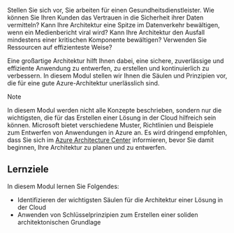 Stellen Sie sich vor, Sie arbeiten für einen Gesundheitsdienstleister. Wie können Sie Ihren Kunden das Vertrauen in die Sicherheit ihrer Daten vermitteln? Kann Ihre Architektur eine Spitze im Datenverkehr bewältigen, wenn ein Medienbericht viral wird? Kann Ihre Architektur den Ausfall mindestens einer kritischen Komponente bewältigen? Verwenden Sie Ressourcen auf effizienteste Weise?

Eine großartige Architektur hilft Ihnen dabei, eine sichere, zuverlässige und effiziente Anwendung zu entwerfen, zu erstellen und kontinuierlich zu verbessern. In diesem Modul stellen wir Ihnen die Säulen und Prinzipien vor, die für eine gute Azure-Architektur unerlässlich sind.

> [!NOTE]
> In diesem Modul werden nicht alle Konzepte beschrieben, sondern nur die wichtigsten, die für das Erstellen einer Lösung in der Cloud hilfreich sein können. Microsoft bietet verschiedene Muster, Richtlinien und Beispiele zum Entwerfen von Anwendungen in Azure an. Es wird dringend empfohlen, dass Sie sich im [Azure Architecture Center](https://docs.microsoft.com/azure/architecture/) informieren, bevor Sie damit beginnen, Ihre Architektur zu planen und zu entwerfen.

## <a name="learning-objectives"></a>Lernziele

In diesem Modul lernen Sie Folgendes:

- Identifizieren der wichtigsten Säulen für die Architektur einer Lösung in der Cloud
- Anwenden von Schlüsselprinzipien zum Erstellen einer soliden architektonischen Grundlage